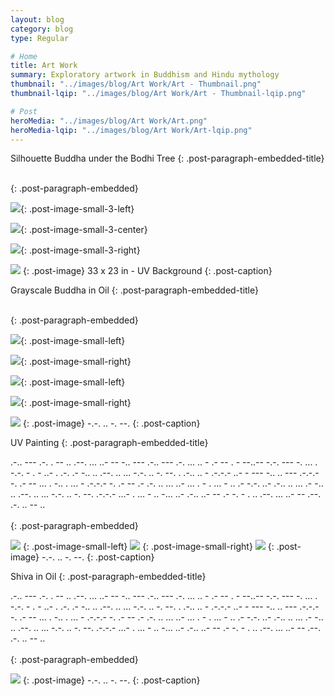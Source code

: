 ```yaml
---
layout: blog
category: blog
type: Regular

# Home
title: Art Work
summary: Exploratory artwork in Buddhism and Hindu mythology
thumbnail: "../images/blog/Art Work/Art - Thumbnail.png"
thumbnail-lqip: "../images/blog/Art Work/Art - Thumbnail-lqip.png"

# Post
heroMedia: "../images/blog/Art Work/Art.png"
heroMedia-lqip: "../images/blog/Art Work/Art-lqip.png"
---
```





Silhouette Buddha under the Bodhi Tree
{: .post-paragraph-embedded-title}

<br>
{: .post-paragraph-embedded}


<img src="../images/blog/Art Work/Images/1 2.png" data-src="../images/blog/Art Work/Images/1.png" class="lazyload blur-up">{: .post-image-small-3-left}

<img src="../images/blog/Art Work/Images/2 2.png" data-src="../images/blog/Art Work/Images/2.png" class="lazyload blur-up">{: .post-image-small-3-center}

<img src="../images/blog/Art Work/Images/3 2.png" data-src="../images/blog/Art Work/Images/3.png" class="lazyload blur-up">{: .post-image-small-3-right}

<img src="../images/blog/Art Work/Images/4 2.png"  data-src="../images/blog/Art Work/Images/4.png" class="lazyload blur-up">
{: .post-image} 
33 x 23 in - UV Background
{: .post-caption}





Grayscale Buddha in Oil
{: .post-paragraph-embedded-title}

<br>
{: .post-paragraph-embedded}

<img src="../images/blog/Art Work/Images/5 2.png" data-src="../images/blog/Art Work/Images/5.png" class="lazyload blur-up">{: .post-image-small-left}

<img src="../images/blog/Art Work/Images/6 2.png" data-src="../images/blog/Art Work/Images/6.png" class="lazyload blur-up">{: .post-image-small-right}

<img src="../images/blog/Art Work/Images/7 2.png" data-src="../images/blog/Art Work/Images/7.png" class="lazyload blur-up">{: .post-image-small-left}

<img src="../images/blog/Art Work/Images/8 2.png" data-src="../images/blog/Art Work/Images/8.png" class="lazyload blur-up">{: .post-image-small-right}

<img src="../images/blog/Art Work/Images/9 2.png"  data-src="../images/blog/Art Work/Images/9.png" class="lazyload blur-up">
{: .post-image} 
 -.-. .. -. --. 
{: .post-caption}






UV Painting
{: .post-paragraph-embedded-title}

.-.. --- .-. . --   .. .--. ... ..- --   -.. --- .-.. --- .-.   ... .. -   .- -- . - --..--   -.-. --- -. ... . -.-. - . - ..- . .-.   .- -.. .. .--. .. ... -.-. .. -. --.   . .-.. .. - .-.-.-   ..- -   --- -.. .. --- .-.-.-   -. .- --   ... . -..   . ... - .-.-.-   -. .- --   .-   .-. .. ... ..- ...   . -   . ... -   .. .- -.-. ..- .-.. .. ...   .- -.. .. .--. .. ... -.-. .. -. --. .-.-.-   ...- . ... - .. -... ..- .-.. ..- --   .- -. - .   .. .--. ... ..- --   .--. .-. .. -- ..
<br>
<br>
{: .post-paragraph-embedded}

<img src="../images/blog/Art Work/Images/10 2.png" data-src="../images/blog/Art Work/Images/10.png" class="lazyload blur-up">
{: .post-image-small-left}

<img src="../images/blog/Art Work/Images/11 2.png" data-src="../images/blog/Art Work/Images/11.png" class="lazyload blur-up">
{: .post-image-small-right}

<img src="../images/blog/Art Work/Images/12 2.png" data-src="../images/blog/Art Work/Images/12.png" class="lazyload blur-up">
{: .post-image} 
 -.-. .. -. --. 
{: .post-caption}




Shiva in Oil
{: .post-paragraph-embedded-title}

.-.. --- .-. . --   .. .--. ... ..- --   -.. --- .-.. --- .-.   ... .. -   .- -- . - --..--   -.-. --- -. ... . -.-. - . - ..- . .-.   .- -.. .. .--. .. ... -.-. .. -. --.   . .-.. .. - .-.-.-   ..- -   --- -.. .. --- .-.-.-   -. .- --   ... . -..   . ... - .-.-.-   -. .- --   .-   .-. .. ... ..- ...   . -   . ... -   .. .- -.-. ..- .-.. .. ...   .- -.. .. .--. .. ... -.-. .. -. --. .-.-.-   ...- . ... - .. -... ..- .-.. ..- --   .- -. - .   .. .--. ... ..- --   .--. .-. .. -- ..
<br>
<br>
{: .post-paragraph-embedded}

<img src="../images/blog/Art Work/Images/13 2.png"  data-src="../images/blog/Art Work/Images/13.png" class="lazyload blur-up">
{: .post-image} 
 -.-. .. -. --. 
{: .post-caption}